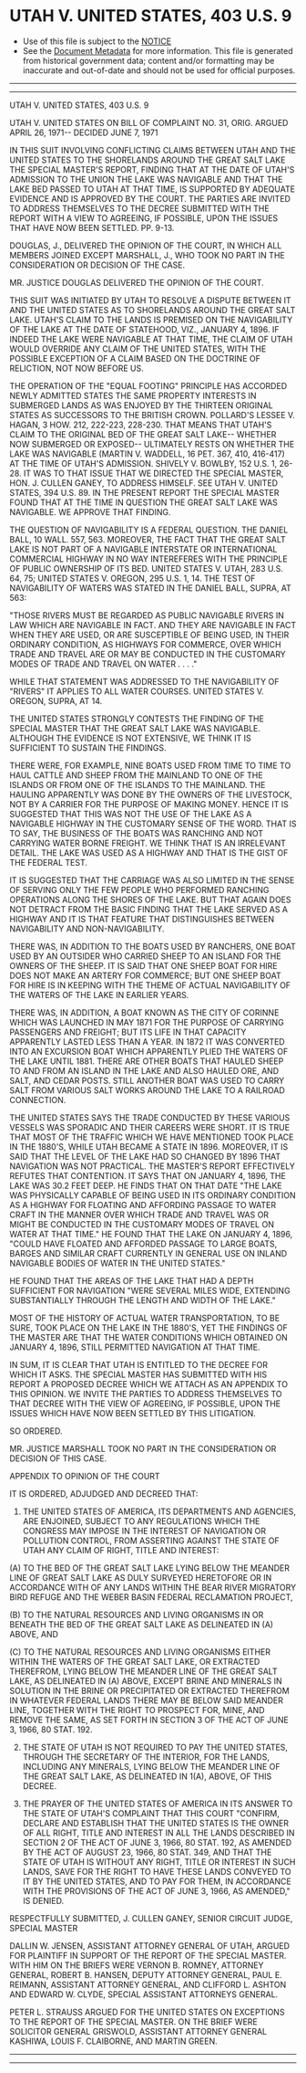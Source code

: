 ---
---

# UTAH V. UNITED STATES, 403 U.S. 9

* Use of this file is subject to the [NOTICE](https://github.com/publicdocs/notice/blob/master/NOTICE)
* See the [Document Metadata](../../../) for more information.
  This file is generated from historical government data; content and/or formatting may be inaccurate and out-of-date and should not be used for official purposes.

----------
----------

UTAH V. UNITED STATES, 403 U.S. 9

UTAH V. UNITED STATES ON BILL OF COMPLAINT NO. 31, ORIG.  ARGUED APRIL 26, 1971-- DECIDED JUNE 7, 1971

IN THIS SUIT INVOLVING CONFLICTING CLAIMS BETWEEN UTAH AND THE UNITED STATES TO THE SHORELANDS AROUND THE GREAT SALT LAKE THE SPECIAL MASTER'S REPORT, FINDING THAT AT THE DATE OF UTAH'S ADMISSION TO THE UNION THE LAKE WAS NAVIGABLE AND THAT THE LAKE BED PASSED TO UTAH AT THAT TIME, IS SUPPORTED BY ADEQUATE EVIDENCE AND IS APPROVED BY THE COURT.  THE PARTIES ARE INVITED TO ADDRESS THEMSELVES TO THE DECREE SUBMITTED WITH THE REPORT WITH A VIEW TO AGREEING, IF POSSIBLE, UPON THE ISSUES THAT HAVE NOW BEEN SETTLED.  PP. 9-13.

DOUGLAS, J., DELIVERED THE OPINION OF THE COURT, IN WHICH ALL MEMBERS JOINED EXCEPT MARSHALL, J., WHO TOOK NO PART IN THE CONSIDERATION OR DECISION OF THE CASE.

MR. JUSTICE DOUGLAS DELIVERED THE OPINION OF THE COURT.

THIS SUIT WAS INITIATED BY UTAH TO RESOLVE A DISPUTE BETWEEN IT AND THE UNITED STATES AS TO SHORELANDS AROUND THE GREAT SALT LAKE.  UTAH'S CLAIM TO THE LANDS IS PREMISED ON THE NAVIGABILITY OF THE LAKE AT THE DATE OF STATEHOOD, VIZ., JANUARY 4, 1896.  IF INDEED THE LAKE WERE NAVIGABLE AT THAT TIME, THE CLAIM OF UTAH WOULD OVERRIDE ANY CLAIM OF THE UNITED STATES, WITH THE POSSIBLE EXCEPTION OF A CLAIM BASED ON THE DOCTRINE OF RELICTION, NOT NOW BEFORE US.

THE OPERATION OF THE "EQUAL FOOTING" PRINCIPLE HAS ACCORDED NEWLY ADMITTED STATES THE SAME PROPERTY INTERESTS IN SUBMERGED LANDS AS WAS ENJOYED BY THE THIRTEEN ORIGINAL STATES AS SUCCESSORS TO THE BRITISH CROWN.  POLLARD'S LESSEE V. HAGAN, 3 HOW.  212, 222-223, 228-230.  THAT MEANS THAT UTAH'S CLAIM TO THE ORIGINAL BED OF THE GREAT SALT LAKE-- WHETHER NOW SUBMERGED OR EXPOSED-- ULTIMATELY RESTS ON WHETHER THE LAKE WAS NAVIGABLE (MARTIN V. WADDELL, 16 PET. 367, 410, 416-417) AT THE TIME OF UTAH'S ADMISSION.  SHIVELY V. BOWLBY, 152 U.S. 1, 26-28.  IT WAS TO THAT ISSUE THAT WE DIRECTED THE SPECIAL MASTER, HON. J. CULLEN GANEY, TO ADDRESS HIMSELF.  SEE UTAH V. UNITED STATES, 394 U.S. 89.  IN THE PRESENT REPORT THE SPECIAL MASTER FOUND THAT AT THE TIME IN QUESTION THE GREAT SALT LAKE WAS NAVIGABLE.  WE APPROVE THAT FINDING.

THE QUESTION OF NAVIGABILITY IS A FEDERAL QUESTION.  THE DANIEL BALL, 10 WALL.  557, 563.  MOREOVER, THE FACT THAT THE GREAT SALT LAKE IS NOT PART OF A NAVIGABLE INTERSTATE OR INTERNATIONAL COMMERCIAL HIGHWAY IN NO WAY INTEREFERES WITH THE PRINCIPLE OF PUBLIC OWNERSHIP OF ITS BED.  UNITED STATES V. UTAH, 283 U.S. 64, 75; UNITED STATES V. OREGON, 295 U.S. 1, 14.  THE TEST OF NAVIGABILITY OF WATERS WAS STATED IN THE DANIEL BALL, SUPRA, AT 563:

"THOSE RIVERS MUST BE REGARDED AS PUBLIC NAVIGABLE RIVERS IN LAW WHICH ARE NAVIGABLE IN FACT.  AND THEY ARE NAVIGABLE IN FACT WHEN THEY ARE USED, OR ARE SUSCEPTIBLE OF BEING USED, IN THEIR ORDINARY CONDITION, AS HIGHWAYS FOR COMMERCE, OVER WHICH TRADE AND TRAVEL ARE OR MAY BE CONDUCTED IN THE CUSTOMARY MODES OF TRADE AND TRAVEL ON WATER . . . ."

WHILE THAT STATEMENT WAS ADDRESSED TO THE NAVIGABILITY OF "RIVERS" IT APPLIES TO ALL WATER COURSES.  UNITED STATES V. OREGON, SUPRA, AT 14.

THE UNITED STATES STRONGLY CONTESTS THE FINDING OF THE SPECIAL MASTER THAT THE GREAT SALT LAKE WAS NAVIGABLE.  ALTHOUGH THE EVIDENCE IS NOT EXTENSIVE, WE THINK IT IS SUFFICIENT TO SUSTAIN THE FINDINGS.

THERE WERE, FOR EXAMPLE, NINE BOATS USED FROM TIME TO TIME TO HAUL CATTLE AND SHEEP FROM THE MAINLAND TO ONE OF THE ISLANDS OR FROM ONE OF THE ISLANDS TO THE MAINLAND.  THE HAULING APPARENTLY WAS DONE BY THE OWNERS OF THE LIVESTOCK, NOT BY A CARRIER FOR THE PURPOSE OF MAKING MONEY.  HENCE IT IS SUGGESTED THAT THIS WAS NOT THE USE OF THE LAKE AS A NAVIGABLE HIGHWAY IN THE CUSTOMARY SENSE OF THE WORD.  THAT IS TO SAY, THE BUSINESS OF THE BOATS WAS RANCHING AND NOT CARRYING WATER BORNE FREIGHT.  WE THINK THAT IS AN IRRELEVANT DETAIL.  THE LAKE WAS USED AS A HIGHWAY AND THAT IS THE GIST OF THE FEDERAL TEST.

IT IS SUGGESTED THAT THE CARRIAGE WAS ALSO LIMITED IN THE SENSE OF SERVING ONLY THE FEW PEOPLE WHO PERFORMED RANCHING OPERATIONS ALONG THE SHORES OF THE LAKE.  BUT THAT AGAIN DOES NOT DETRACT FROM THE BASIC FINDING THAT THE LAKE SERVED AS A HIGHWAY AND IT IS THAT FEATURE THAT DISTINGUISHES BETWEEN NAVIGABILITY AND NON-NAVIGABILITY.

THERE WAS, IN ADDITION TO THE BOATS USED BY RANCHERS, ONE BOAT USED BY AN OUTSIDER WHO CARRIED SHEEP TO AN ISLAND FOR THE OWNERS OF THE SHEEP.  IT IS SAID THAT ONE SHEEP BOAT FOR HIRE DOES NOT MAKE AN ARTERY FOR COMMERCE; BUT ONE SHEEP BOAT FOR HIRE IS IN KEEPING WITH THE THEME OF ACTUAL NAVIGABILITY OF THE WATERS OF THE LAKE IN EARLIER YEARS.

THERE WAS, IN ADDITION, A BOAT KNOWN AS THE CITY OF CORINNE WHICH WAS LAUNCHED IN MAY 1871 FOR THE PURPOSE OF CARRYING PASSENGERS AND FREIGHT; BUT ITS LIFE IN THAT CAPACITY APPARENTLY LASTED LESS THAN A YEAR.  IN 1872 IT WAS CONVERTED INTO AN EXCURSION BOAT WHICH APPARENTLY PLIED THE WATERS OF THE LAKE UNTIL 1881.  THERE ARE OTHER BOATS THAT HAULED SHEEP TO AND FROM AN ISLAND IN THE LAKE AND ALSO HAULED ORE, AND SALT, AND CEDAR POSTS.  STILL ANOTHER BOAT WAS USED TO CARRY SALT FROM VARIOUS SALT WORKS AROUND THE LAKE TO A RAILROAD CONNECTION.

THE UNITED STATES SAYS THE TRADE CONDUCTED BY THESE VARIOUS VESSELS WAS SPORADIC AND THEIR CAREERS WERE SHORT.  IT IS TRUE THAT MOST OF THE TRAFFIC WHICH WE HAVE MENTIONED TOOK PLACE IN THE 1880'S, WHILE UTAH BECAME A STATE IN 1896.  MOREOVER, IT IS SAID THAT THE LEVEL OF THE LAKE HAD SO CHANGED BY 1896 THAT NAVIGATION WAS NOT PRACTICAL.  THE MASTER'S REPORT EFFECTIVELY REFUTES THAT CONTENTION.  IT SAYS THAT ON JANUARY 4, 1896, THE LAKE WAS 30.2 FEET DEEP.  HE FINDS THAT ON THAT DATE "THE LAKE WAS PHYSICALLY CAPABLE OF BEING USED IN ITS ORDINARY CONDITION AS A HIGHWAY FOR FLOATING AND AFFORDING PASSAGE TO WATER CRAFT IN THE MANNER OVER WHICH TRADE AND TRAVEL WAS OR MIGHT BE CONDUCTED IN THE CUSTOMARY MODES OF TRAVEL ON WATER AT THAT TIME."  HE FOUND THAT THE LAKE ON JANUARY 4, 1896, "COULD HAVE FLOATED AND AFFORDED PASSAGE TO LARGE BOATS, BARGES AND SIMILAR CRAFT CURRENTLY IN GENERAL USE ON INLAND NAVIGABLE BODIES OF WATER IN THE UNITED STATES."

HE FOUND THAT THE AREAS OF THE LAKE THAT HAD A DEPTH SUFFICIENT FOR NAVIGATION "WERE SEVERAL MILES WIDE, EXTENDING SUBSTANTIALLY THROUGH THE LENGTH AND WIDTH OF THE LAKE."

MOST OF THE HISTORY OF ACTUAL WATER TRANSPORTATION, TO BE SURE, TOOK PLACE ON THE LAKE IN THE 1880'S, YET THE FINDINGS OF THE MASTER ARE THAT THE WATER CONDITIONS WHICH OBTAINED ON JANUARY 4, 1896, STILL PERMITTED NAVIGATION AT THAT TIME.

IN SUM, IT IS CLEAR THAT UTAH IS ENTITLED TO THE DECREE FOR WHICH IT ASKS.  THE SPECIAL MASTER HAS SUBMITTED WITH HIS REPORT A PROPOSED DECREE WHICH WE ATTACH AS AN APPENDIX TO THIS OPINION.  WE INVITE THE PARTIES TO ADDRESS THEMSELVES TO THAT DECREE WITH THE VIEW OF AGREEING, IF POSSIBLE, UPON THE ISSUES WHICH HAVE NOW BEEN SETTLED BY THIS LITIGATION.

SO ORDERED.

MR. JUSTICE MARSHALL TOOK NO PART IN THE CONSIDERATION OR DECISION OF THIS CASE.

APPENDIX TO OPINION OF THE COURT

IT IS ORDERED, ADJUDGED AND DECREED THAT:

1.  THE UNITED STATES OF AMERICA, ITS DEPARTMENTS AND AGENCIES, ARE ENJOINED, SUBJECT TO ANY REGULATIONS WHICH THE CONGRESS MAY IMPOSE IN THE INTEREST OF NAVIGATION OR POLLUTION CONTROL, FROM ASSERTING AGAINST THE STATE OF UTAH ANY CLAIM OF RIGHT, TITLE AND INTEREST:

(A) TO THE BED OF THE GREAT SALT LAKE LYING BELOW THE MEANDER LINE OF GREAT SALT LAKE AS DULY SURVEYED HERETOFORE OR IN ACCORDANCE WITH OF ANY LANDS WITHIN THE BEAR RIVER MIGRATORY BIRD REFUGE AND THE WEBER BASIN FEDERAL RECLAMATION PROJECT,

(B) TO THE NATURAL RESOURCES AND LIVING ORGANISMS IN OR BENEATH THE BED OF THE GREAT SALT LAKE AS DELINEATED IN (A) ABOVE, AND

(C) TO THE NATURAL RESOURCES AND LIVING ORGANISMS EITHER WITHIN THE WATERS OF THE GREAT SALT LAKE, OR EXTRACTED THEREFROM, LYING BELOW THE MEANDER LINE OF THE GREAT SALT LAKE, AS DELINEATED IN (A) ABOVE, EXCEPT BRINE AND MINERALS IN SOLUTION IN THE BRINE OR PRECIPITATED OR EXTRACTED THEREFROM IN WHATEVER FEDERAL LANDS THERE MAY BE BELOW SAID MEANDER LINE, TOGETHER WITH THE RIGHT TO PROSPECT FOR, MINE, AND REMOVE THE SAME, AS SET FORTH IN SECTION 3 OF THE ACT OF JUNE 3, 1966, 80 STAT. 192.

2.  THE STATE OF UTAH IS NOT REQUIRED TO PAY THE UNITED STATES, THROUGH THE SECRETARY OF THE INTERIOR, FOR THE LANDS, INCLUDING ANY MINERALS, LYING BELOW THE MEANDER LINE OF THE GREAT SALT LAKE, AS DELINEATED IN 1(A), ABOVE, OF THIS DECREE.

3.  THE PRAYER OF THE UNITED STATES OF AMERICA IN ITS ANSWER TO THE STATE OF UTAH'S COMPLAINT THAT THIS COURT "CONFIRM, DECLARE AND ESTABLISH THAT THE UNITED STATES IS THE OWNER OF ALL RIGHT, TITLE AND INTEREST IN ALL THE LANDS DESCRIBED IN SECTION 2 OF THE ACT OF JUNE 3, 1966, 80 STAT. 192, AS AMENDED BY THE ACT OF AUGUST 23, 1966, 80 STAT. 349, AND THAT THE STATE OF UTAH IS WITHOUT ANY RIGHT, TITLE OR INTEREST IN SUCH LANDS, SAVE FOR THE RIGHT TO HAVE THESE LANDS CONVEYED TO IT BY THE UNITED STATES, AND TO PAY FOR THEM, IN ACCORDANCE WITH THE PROVISIONS OF THE ACT OF JUNE 3, 1966, AS AMENDED," IS DENIED.

RESPECTFULLY SUBMITTED, J. CULLEN GANEY, SENIOR CIRCUIT JUDGE, SPECIAL MASTER

DALLIN W. JENSEN, ASSISTANT ATTORNEY GENERAL OF UTAH, ARGUED FOR PLAINTIFF IN SUPPORT OF THE REPORT OF THE SPECIAL MASTER.  WITH HIM ON THE BRIEFS WERE VERNON B. ROMNEY, ATTORNEY GENERAL, ROBERT B. HANSEN, DEPUTY ATTORNEY GENERAL, PAUL E. REIMANN, ASSISTANT ATTORNEY GENERAL, AND CLIFFORD L. ASHTON AND EDWARD W. CLYDE, SPECIAL ASSISTANT ATTORNEYS GENERAL.

PETER L. STRAUSS ARGUED FOR THE UNITED STATES ON EXCEPTIONS TO THE REPORT OF THE SPECIAL MASTER.  ON THE BRIEF WERE SOLICITOR GENERAL GRISWOLD, ASSISTANT ATTORNEY GENERAL KASHIWA, LOUIS F. CLAIBORNE, AND MARTIN GREEN.


----------
----------

